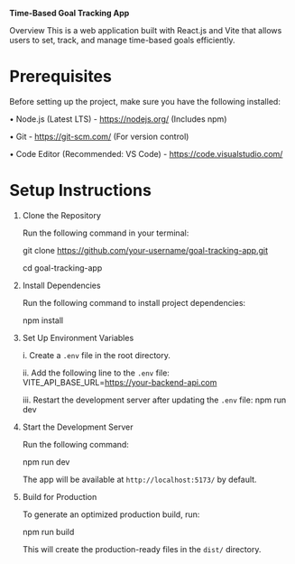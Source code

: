 **Time-Based Goal Tracking App**

   Overview
   This is a web application built with React.js and Vite that allows users to set, track, and manage time-based goals efficiently.

# Prerequisites
   Before setting up the project, make sure you have the following installed:

   • Node.js (Latest LTS) - https://nodejs.org/ (Includes npm)

   • Git - https://git-scm.com/ (For version control)

   • Code Editor (Recommended: VS Code) - https://code.visualstudio.com/

# Setup Instructions

1. Clone the Repository
   
   Run the following command in your terminal:

   git clone https://github.com/your-username/goal-tracking-app.git

   cd goal-tracking-app

2. Install Dependencies
   
   Run the following command to install project dependencies:
   
   npm install

3. Set Up Environment Variables
   
   i. Create a `.env` file in the root directory.
   
   ii. Add the following line to the `.env` file:
      VITE_API_BASE_URL=https://your-backend-api.com
   
   iii. Restart the development server after updating the `.env` file:
      npm run dev


4. Start the Development Server
 
   Run the following command:
   
   npm run dev
   
   The app will be available at `http://localhost:5173/` by default.

5. Build for Production

   To generate an optimized production build, run:
   
   npm run build
   
   This will create the production-ready files in the `dist/` directory.
